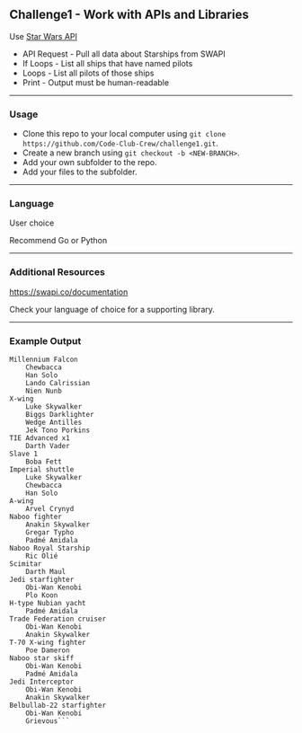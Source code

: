 ## Challenge1 - Work with APIs and Libraries
Use [Star Wars API](https://www.swapi.co)
- API Request - Pull all data about Starships from SWAPI
- If Loops - List all ships that have named pilots
- Loops - List all pilots of those ships
- Print - Output must be human-readable
---
### Usage
- Clone this repo to your local computer using `git clone https://github.com/Code-Club-Crew/challenge1.git`.
- Create a new branch using `git checkout -b <NEW-BRANCH>`.
- Add your own subfolder to the repo.
- Add your files to the subfolder.

---

### Language
User choice

Recommend Go or Python

---
### Additional Resources
https://swapi.co/documentation

Check your language of choice for a supporting library.

---
### Example Output
```
Millennium Falcon
	Chewbacca
	Han Solo
	Lando Calrissian
	Nien Nunb
X-wing
	Luke Skywalker
	Biggs Darklighter
	Wedge Antilles
	Jek Tono Porkins
TIE Advanced x1
	Darth Vader
Slave 1
	Boba Fett
Imperial shuttle
	Luke Skywalker
	Chewbacca
	Han Solo
A-wing
	Arvel Crynyd
Naboo fighter
	Anakin Skywalker
	Gregar Typho
	Padmé Amidala
Naboo Royal Starship
	Ric Olié
Scimitar
	Darth Maul
Jedi starfighter
	Obi-Wan Kenobi
	Plo Koon
H-type Nubian yacht
	Padmé Amidala
Trade Federation cruiser
	Obi-Wan Kenobi
	Anakin Skywalker
T-70 X-wing fighter
	Poe Dameron
Naboo star skiff
	Obi-Wan Kenobi
	Padmé Amidala
Jedi Interceptor
	Obi-Wan Kenobi
	Anakin Skywalker
Belbullab-22 starfighter
	Obi-Wan Kenobi
	Grievous```

